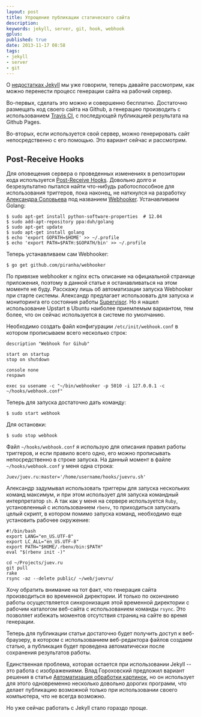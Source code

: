 ```yaml
---
layout: post
title: Упрощение публикации статического сайта
description: 
keywords: jekyll, server, git, hook, webhook
gplus: 
published: true
date: 2013-11-17 08:58
tags:
- jekyll
- server
- git
---
```


О [недостатках Jekyll](http://www.juev.ru/2013/11/10/lack-of-jekyll/ "Недостатки Jekyll") мы уже говорили, теперь давайте рассмотрим, как можно  перенести процесс генерации сайта на рабочий сервер. 

Во-первых, сделать это можно и совершенно бесплатно. Достаточно размещать код своего сайта на Github, а генерацию производить с использованием [Travis CI](http://about.travis-ci.org "Travis CI"), с последующей публикацией результата на Github Pages. 

Во-вторых, если используется свой сервер, можно генерировать сайт непосредственно с его помощью. Это вариант сейчас и рассмотрим.

## Post-Receive Hooks

Для оповещения сервера о проведенных изменениях в репозитории кода используется [Post-Receive Hooks](https://help.github.com/articles/post-receive-hooks "Post-Receive Hooks"). Довольно долго и безрезультатно пытался найти что-нибудь работоспособное для использования триггеров, пока наконец, не наткнулся на разработку [Александра Соловьева](http://solovyov.net/ "Piranha") под названием [Webhooker](https://github.com/piranha/webhooker "piranha/webhooker"). Устанавливаем Golang:

	$ sudo apt-get install python-software-properties  # 12.04
	$ sudo add-apt-repository ppa:duh/golang
	$ sudo apt-get update
	$ sudo apt-get install golang
	$ echo 'export GOPATH=$HOME' >> ~/.profile
	$ echo 'export PATH=$PATH:$GOPATH/bin' >> ~/.profile

Теперь устанавливаем сам Webhooker:

	$ go get github.com/piranha/webhooker

По привязке webhooker к nginx есть описание на официальной странице приложения, поэтому в данной статье я останавливаться на этом моменте не буду. Расскажу лишь об автоматизации запуска Webhooker при старте системы. Александр предлагает использовать для запуска и мониторинга его состояния работы [Supervisor](http://supervisord.org "Supervisor: A Process Control System"). Но я нашел использование Upstart в Ubuntu наиболее приемлемым вариантом, тем более, что он сейчас используется в системе по умолчанию.

Необходимо создать файл конфигурации `/etc/init/webhook.conf` в котором прописываем всего несколько строк:

	description	"Webhook for Gihub"
	
	start on startup
	stop on shutdown
	
	console none
	respawn
	
	exec su usename -c "~/bin/webhooker -p 5010 -i 127.0.0.1 -c ~/hooks/webhook.conf"

Теперь для запуска достаточно дать команду:

	$ sudo start webhook
	
Для остановки:

	$ sudo stop webhook

Файл `~/hooks/webhook.conf` я использую для описания правил работы триггеров, и если правило всего одно, его можно прописывать непосредственно в строке запуска. На данный момент в файле `~/hooks/webhook.conf` у меня одна строка:

	Juev/juev.ru:master='/home/username/hooks/juevru.sh'

Александр задумывал использовать триггеры для запуска нескольких команд максимум, и при этом использует для запуска командный интерпретатор `sh`. А так как у меня на сервере используется `Ruby`, установленный с использованием `rbenv`, то приходиться запускать целый скрипт, в котором помимо запуска команд, необходимо еще установить рабочее окружение:

	#!/bin/bash
	export LANG="en_US.UTF-8"
	export LC_ALL="en_US.UTF-8"
	export PATH="$HOME/.rbenv/bin:$PATH"
	eval "$(rbenv init -)"
	
	cd ~/Projects/juev.ru
	git pull
	rake
	rsync -az --delete public/ ~/web/juevru/

Хочу обратить внимание на тот факт, что генерация сайта производиться во временной директории. И только по окончанию работы осуществляется синхронизация этой временной директории с рабочим каталогом веб-сайта с использованием команды `rsync`. Это позволяет избежать моментов отсутствия страниц на сайте во время генерации.

Теперь для публикации статьи достаточно будет получить доступ к веб-браузеру, в котором с использованием веб-редактора файлов создаем статью, а публикация будет проведена автоматически после сохранения результатов работы.

Единственная проблема, которая остается при использовании Jekyll -- это работа с изображениями. Влад Гороховский предложил вариант решения в статье [Автоматизация обработки картинок](http://macosworld.ru/screenshot-edit-and-upload-automatisation/ "Автоматизация обработки картинок (Hazel, Transmit, TextExpander)"), но он использует для этого одновременно несколько довольно дорогих программ, что делает публикацию возможной только при использовании своего компьютера, что не всегда возможно.

Но уже сейчас работать с Jekyll стало гораздо проще.